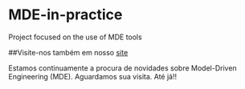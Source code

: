 # MDE-in-practice
Project focused on the use of MDE tools

##Visite-nos também em nosso [site](https://mdeuececommunity.000webhostapp.com/)

Estamos continuamente a procura de novidades sobre Model-Driven Engineering (MDE). Aguardamos sua visita. Até já!!
